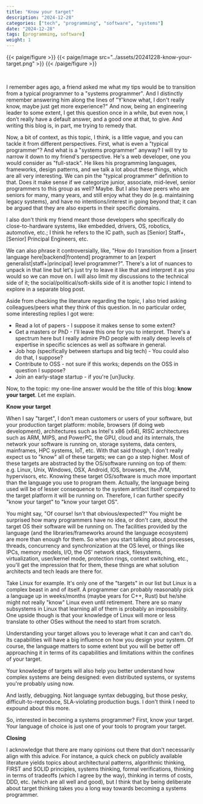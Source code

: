 ```yaml
---
title: "Know your target"
description: "2024-12-28"
categories: ["tech", "programming", "software", "systems"]
date: "2024-12-28"
tags: [programming, software]
weight: 1
---
```

{{< paige/figure >}}
{{< paige/image src="../assets/20241228-know-your-target.png" >}}
{{< /paige/figure >}}

<br>

I remember ages ago, a friend asked me what my tips would be to transition from a typical programmer to a "systems programmer". And I distinctly remember answering him along the lines of "Y'know what, I don't really know, maybe just get more experience?" And now, being an engineering leader to some extent, I get this question once in a while, but even now, I don’t really have a default answer, and a good one at that, to give. And writing this blog is, in part, me trying to remedy that.

Now, a bit of context, as this topic, I think, is a little vague, and you can tackle it from different perspectives. First, what is even a "typical programmer"? And what is a "systems programmer" anyway? I will try to narrow it down to my friend's perspective. He's a web developer, one you would consider as "full-stack". He likes his programming languages, frameworks, design patterns, and we talk a lot about these things, which are all very interesting. We can pin the "typical programmer" definition to that. Does it make sense if we categorize junior, associate, mid-level, senior programmers to this group as well? Maybe. But I also have peers who are seniors for many, many years, and still enjoy what they do (e.g. maintaining legacy systems), and have no intentions/interest in going beyond that; it can be argued that they are also experts in their specific domains.

I also don't think my friend meant those developers who specifically do close-to-hardware systems, like embedded, drivers, OS, robotics, automotive, etc.; I think he refers to the IC path, such as [Senior] Staff+, [Senior] Principal Engineers, etc.

We can also phrase it controversially, like, "How do I transition from a [insert language here|backend|frontend] programmer to an [expert generalist|staff+|principal] level programmer?". There's a lot of nuances to unpack in that line but let's just try to leave it like that and interpret it as you would so we can move on. I will also limit my discussions to the technical side of it; the social/political/soft-skills side of it is another topic I intend to explore in a separate blog post.

Aside from checking the literature regarding the topic, I also tried asking colleagues/peers what they think of this question. In no particular order, some interesting replies I got were:

* Read a lot of papers - I suppose it makes sense to some extent?
* Get a masters or PhD - I'll leave this one for you to interpret. There's a spectrum here but I really admire PhD people with really deep levels of expertise in specific sciences as well as software in general.
* Job hop (specifically between startups and big tech) - You could also do that, I suppose?
* Contribute to OSS - not sure if this works; depends on the OSS in question I suppose?
* Join an early-stage startup - if you're [un]lucky.

Now, to the topic: my one-line answer would be the title of this blog: **know your target**. Let me explain.

**Know your target**

When I say "target", I don't mean customers or users of your software, but your production target platform: mobile, browsers (if doing web development), architectures such as Intel's x86 (x64), RISC architectures such as ARM, MIPS, and PowerPC, the GPU, cloud and its internals, the network your software is running on, storage systems, data centers, mainframes, HPC systems, IoT, etc. With that said though, I don't really expect us to "know" all of these targets; we can go a step higher. Most of these targets are abstracted by the OS/software running on top of them: e.g. Linux, Unix, Windows, OSX, Android, IOS, browsers, the JVM, hypervisors, etc. Knowing these target OS/software is much more important than the language you use to program them. Actually, the language being used will be of lesser consequence to the system artifact itself compared to the target platform it will be running on. Therefore, I can further specify "know your target" to "know your target OS".

You might say, "Of course! Isn't that obvious/expected?" You might be surprised how many programmers have no idea, or don't care, about the target OS their software will be running on. The facilities provided by the language (and the libraries/frameworks around the language ecosystem) are more than enough for them. So when you start talking about processes, threads, concurrency and synchronization at the OS level, or things like IPCs, memory models, I/O, the OS' network stack, filesystems, virtualization, user/kernel mode, protection rings, context switching, etc., you'll get the impression that for them, these things are what solution architects and tech leads are there for.

Take Linux for example. It's only one of the "targets" in our list but Linux is a complex beast in and of itself. A programmer can probably reasonably pick a language up in weeks/months (maybe years for C++, Rust) but he/she might not really "know" Linux even until retirement. There are so many subsystems in Linux that learning all of them is probably an impossibility. One upside though is that your knowledge of Linux will more or less translate to other OSes without the need to start from scratch.

Understanding your target allows you to leverage what it can and can't do. Its capabilities will have a big influence on how you design your system. Of course, the language matters to some extent but you will be better off approaching it in terms of its capabilities and limitations within the confines of your target.

Your knowledge of targets will also help you better understand how complex systems are being designed: even distributed systems, or systems you're probably using now.

And lastly, debugging. Not language syntax debugging, but those pesky, difficult-to-reproduce, SLA-violating production bugs. I don't think I need to expound about this more.

So, interested in becoming a systems programmer? First, know your target. Your language of choice is just one of your tools to program your target.

**Closing**

I acknowledge that there are many opinions out there that don't necessarily align with this advice. For instance, a quick check on publicly available literature yields topics about architectural patterns, algorithmic thinking, FIRST and SOLID principles, systems thinking, formal verifications, thinking in terms of tradeoffs (which I agree by the way), thinking in terms of costs, DDD, etc. (which are all well and good), but I think that by being deliberate about target thinking takes you a long way towards becoming a systems programmer.

<br>
